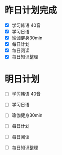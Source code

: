 # 昨日计划完成
- [x] 学习韩语 40音
- [x] 学习日语
- [x] 瑜伽健身30min
- [x] 每日计划
- [x] 每日阅读
- [x] 每日知识整理

# 明日计划

- [ ] 学习韩语 40音
- [ ] 学习日语
- [ ] 瑜伽健身30min
- [ ] 每日计划
- [ ] 每日阅读
- [ ] 每日知识整理

